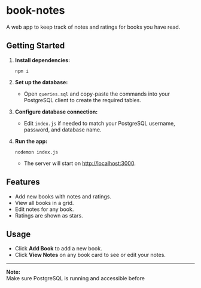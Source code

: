 # book-notes

A web app to keep track of notes and ratings for books you have read.

## Getting Started

1. **Install dependencies:**

   ```
   npm i
   ```

2. **Set up the database:**

   - Open `queries.sql` and copy-paste the commands into your PostgreSQL client to create the required tables.

3. **Configure database connection:**

   - Edit `index.js` if needed to match your PostgreSQL username, password, and database name.

4. **Run the app:**
   ```
   nodemon index.js
   ```
   - The server will start on [http://localhost:3000](http://localhost:3000).

## Features

- Add new books with notes and ratings.
- View all books in a grid.
- Edit notes for any book.
- Ratings are shown as stars.

## Usage

- Click **Add Book** to add a new book.
- Click **View Notes** on any book card to see or edit your notes.

---

**Note:**  
Make sure PostgreSQL is running and accessible before
